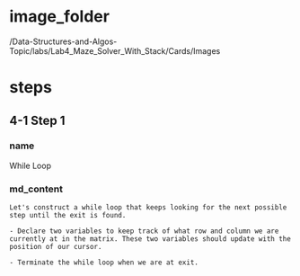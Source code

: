 # image_folder
/Data-Structures-and-Algos-Topic/labs/Lab4_Maze_Solver_With_Stack/Cards/Images

# steps

## 4-1 Step 1

### name
While Loop

### md_content
```
Let's construct a while loop that keeps looking for the next possible step until the exit is found. 

- Declare two variables to keep track of what row and column we are currently at in the matrix. These two variables should update with the position of our cursor. 

- Terminate the while loop when we are at exit.
```